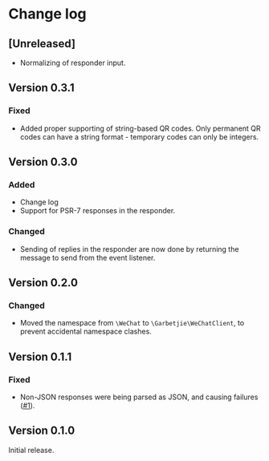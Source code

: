 # Change log

## [Unreleased]

- Normalizing of responder input.

## Version 0.3.1

### Fixed

- Added proper supporting of string-based QR codes. Only permanent QR codes can have a string format - temporary codes can only be integers.

## Version 0.3.0

### Added

- Change log
- Support for PSR-7 responses in the responder.

### Changed

- Sending of replies in the responder are now done by returning the message to send from the event listener. 

## Version 0.2.0

### Changed

- Moved the namespace from `\WeChat` to `\Garbetjie\WeChatClient`, to prevent accidental namespace clashes.

## Version 0.1.1

### Fixed

- Non-JSON responses were being parsed as JSON, and causing failures ([#1](https://github.com/garbetjie/wechat-php/issues/1)).

## Version 0.1.0

Initial release.
